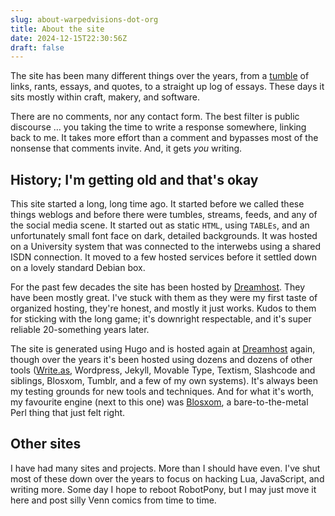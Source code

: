 ```yaml
---
slug: about-warpedvisions-dot-org
title: About the site
date: 2024-12-15T22:30:56Z
draft: false
---
```


The site has been many different things over the years, from a [tumble](http://en.wikipedia.org/wiki/Tumblelog) of links,
rants, essays, and quotes, to a straight up log of essays. These days it sits mostly within craft, makery, and software.

There are no comments, nor any contact form. The best filter is public discourse … you taking the time to write a response
somewhere, linking back to me. It takes more effort than a comment and bypasses most of the nonsense that comments invite. And,
it gets *you* writing.

## History; I'm getting old and that's okay

This site started a long, long time ago. It started before we called these things weblogs and before there were tumbles,
streams, feeds, and any of the social media scene. It started out as static `HTML`, using `TABLEs`, and an unfortunately
small font face on dark, detailed backgrounds. It was hosted on a University system that was connected to the interwebs
using a shared ISDN connection. It moved to a few hosted services before it settled down on a lovely standard Debian box.

For the past few decades the site has been hosted by [Dreamhost](http://dreamhost.com/r.cgi?madmaxx/shared/comparison.html). They
have been mostly great. I've stuck with them as they were my first taste of organized hosting, they're honest, and mostly it
just works. Kudos to them for sticking with the long game; it's downright respectable, and it's super reliable 20-something years later.

The site is generated using Hugo and is hosted again at [Dreamhost](http://dreamhost.com/r.cgi?madmaxx/shared/comparison.html) again,
though over the years it's been hosted using dozens and dozens of other tools ([Write.as](https://write.as), Wordpress, Jekyll, Movable Type,
Textism, Slashcode and siblings, Blosxom, Tumblr, and a few of my own systems). It's always been my testing grounds for new tools and
techniques. And for what it's worth, my favourite engine (next to this one) was [Blosxom](http://www.blosxom.com/), a bare-to-the-metal Perl
thing that just felt right.

## Other sites

I have had many sites and projects. More than I should have even. I've shut most of these down over the years to focus on
hacking Lua, JavaScript, and writing more. Some day I hope to reboot RobotPony, but I may just move it here and post silly Venn
comics from time to time.
